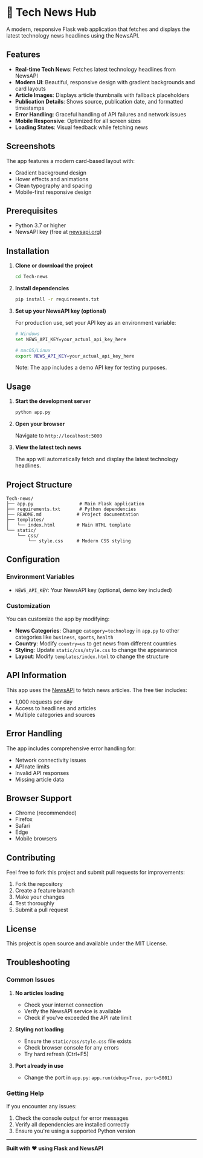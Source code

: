 # 🚀 Tech News Hub

A modern, responsive Flask web application that fetches and displays the latest technology news headlines using the NewsAPI.

## Features

- **Real-time Tech News**: Fetches latest technology headlines from NewsAPI
- **Modern UI**: Beautiful, responsive design with gradient backgrounds and card layouts
- **Article Images**: Displays article thumbnails with fallback placeholders
- **Publication Details**: Shows source, publication date, and formatted timestamps
- **Error Handling**: Graceful handling of API failures and network issues
- **Mobile Responsive**: Optimized for all screen sizes
- **Loading States**: Visual feedback while fetching news

## Screenshots

The app features a modern card-based layout with:
- Gradient background design
- Hover effects and animations
- Clean typography and spacing
- Mobile-first responsive design

## Prerequisites

- Python 3.7 or higher
- NewsAPI key (free at [newsapi.org](https://newsapi.org))

## Installation

1. **Clone or download the project**
   ```bash
   cd Tech-news
   ```

2. **Install dependencies**
   ```bash
   pip install -r requirements.txt
   ```

3. **Set up your NewsAPI key (optional)**
   
   For production use, set your API key as an environment variable:
   ```bash
   # Windows
   set NEWS_API_KEY=your_actual_api_key_here
   
   # macOS/Linux
   export NEWS_API_KEY=your_actual_api_key_here
   ```
   
   Note: The app includes a demo API key for testing purposes.

## Usage

1. **Start the development server**
   ```bash
   python app.py
   ```

2. **Open your browser**
   
   Navigate to `http://localhost:5000`

3. **View the latest tech news**
   
   The app will automatically fetch and display the latest technology headlines.

## Project Structure

```
Tech-news/
├── app.py                 # Main Flask application
├── requirements.txt       # Python dependencies
├── README.md             # Project documentation
├── templates/
│   └── index.html        # Main HTML template
└── static/
    └── css/
        └── style.css     # Modern CSS styling
```

## Configuration

### Environment Variables

- `NEWS_API_KEY`: Your NewsAPI key (optional, demo key included)

### Customization

You can customize the app by modifying:

- **News Categories**: Change `category=technology` in `app.py` to other categories like `business`, `sports`, `health`
- **Country**: Modify `country=us` to get news from different countries
- **Styling**: Update `static/css/style.css` to change the appearance
- **Layout**: Modify `templates/index.html` to change the structure

## API Information

This app uses the [NewsAPI](https://newsapi.org) to fetch news articles. The free tier includes:
- 1,000 requests per day
- Access to headlines and articles
- Multiple categories and sources

## Error Handling

The app includes comprehensive error handling for:
- Network connectivity issues
- API rate limits
- Invalid API responses
- Missing article data

## Browser Support

- Chrome (recommended)
- Firefox
- Safari
- Edge
- Mobile browsers

## Contributing

Feel free to fork this project and submit pull requests for improvements:

1. Fork the repository
2. Create a feature branch
3. Make your changes
4. Test thoroughly
5. Submit a pull request

## License

This project is open source and available under the MIT License.

## Troubleshooting

### Common Issues

1. **No articles loading**
   - Check your internet connection
   - Verify the NewsAPI service is available
   - Check if you've exceeded the API rate limit

2. **Styling not loading**
   - Ensure the `static/css/style.css` file exists
   - Check browser console for any errors
   - Try hard refresh (Ctrl+F5)

3. **Port already in use**
   - Change the port in `app.py`: `app.run(debug=True, port=5001)`

### Getting Help

If you encounter any issues:
1. Check the console output for error messages
2. Verify all dependencies are installed correctly
3. Ensure you're using a supported Python version

---

**Built with ❤️ using Flask and NewsAPI**